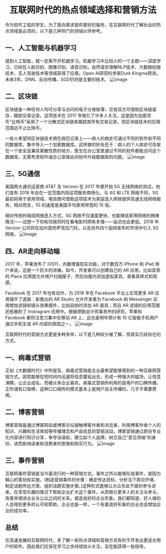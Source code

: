 # <center>互联网时代的热点领域选择和营销方法<center/>
作为软件工程的学生，为了面向需求提供更好的服务，在互联网时代了解社会的热点领域是必须的，以下是几种热门的领域以供参考。
## 一、人工智能与机器学习
提到人工智能，就一定离不开机器学习。机器学习中比较火的一个主题——深度学习，已经在人脸识别、图像识别、语音识别，自然语言理解NLP技术、大数据挖掘技术、无人驾驶技术等领域获得了应用。Open AI研究科学家Durk Kingma预测，未来3年，DNN、反向传播、SGD仍将是主要的技术。 
![image](https://timgsa.baidu.com/timg?image&quality=80&size=b9999_10000&sec=1547267496036&di=64efb15be2b934c9ea6ef23e2160af73&imgtype=0&src=http%3A%2F%2Ffile.elecfans.com%2Fweb1%2FM00%2F59%2FB0%2Fo4YBAFtqwAOAfWuMAAJ9r_S6ueQ116.png)

## 二、区块链
区块链是一种任何人均可分享与访问的电子分类账簿，交易双方可借助区块链留存、跟踪交易记录。这项技术在 2017 年吸引了许多人关注，这是因为加密货币“比特币”采用了一个分散式区块链来跟踪其所有交易记录，但区块链技术的应用范围远不止比特币。

一些人希望将区块链技术用在病历记录上——病人的病史可通过不同的软件和不同的数据库，集中导入一个加密数据库。这样做的好处在于：病人的个人病史可存放在一个安全且兼具离散性质的地方，医生在办公室里通过不同的软件都能访问这个数据库，无需考虑软件或办公室彼此间协作升级数据库的问题。
![image](https://timgsa.baidu.com/timg?image&quality=80&size=b9999_10000&sec=1547267673129&di=3de0927cf7636cf150e02325684de949&imgtype=0&src=http%3A%2F%2Fimg23.aspzz.cn%2Fuploads%2Fallimg%2Fc181130%2F15435YP4222F-1BK.jpg)

## 三、5G通信
美国两大通讯运营商 AT&T 及 Verizon 在 2017 年便开始 5G 无线网络的测试，他们宣布 2018 年会在一定范围内将这项服务商用化。与 4G 和 LTE 网络不同，5G 最初将用于家用领域，电信商可借助这项技术为家庭连入网络提供高速无线网络服务。相对而言，1G 的速度是美国平均家用带宽的 15 倍。

相对传统的电缆网络连入方式，5G 网络不仅速度更快，也能降低家用网络的拥堵情况——试想一下你和邻居同时在看电影时网有多慢——延迟也会更低。2018 年 Verizon 公司将在加州首府萨克拉门托，以及另外四个函待宣布的市场中引入 5G 网络。
![image](https://ss1.bdstatic.com/70cFvXSh_Q1YnxGkpoWK1HF6hhy/it/u=2990564542,2933809459&fm=26&gp=0.jpg)

## 四、AR走向移动端
2017 年，苹果发布了 iOS11，内置增强现实功能，对于数百万 iPhone 和 iPad 用户来说，这是一个巨大的进展。如今，开发者可以创建自己的 AR 应用，比如宜家的 Place 应用就允许用户扫描屋子，然后向屋内添加虚拟家具，查看其样式和观感。

Facebook 在 2017 年也有动作，为 2018 年在 Facebook 平台上实现更多 AR 应用铺平了道路：新推出的 AR Studio 允许开发者为 Facebook 和 Messenger 应用增加滤镜和镜头效果插件，比如自拍时添加 AR 面具；而且 AR 滤镜的应用范围还拓展到了 Instragram 应用中。根据德勤会计师事务所的研究，苹果和 Facebook 都将注意力集中在移动 AR 上，这也是明年预计有 10 亿智能手机用户通过手机生成 AR 内容的原因之一。
![image](https://timgsa.baidu.com/timg?image&quality=80&size=b9999_10000&sec=1547267945141&di=76f57fbb5388d39682770faa740c9fc7&imgtype=0&src=http%3A%2F%2Fimg0.pconline.com.cn%2Fpconline%2F1711%2F17%2F10332524_8_thumb.jpg)

互联网时代的营销方式更是多种多样，以下是几种较少被了解，但真实已经存在的方式。
## 一、病毒式营销
正如《大数据时代》中所提及，病毒式营销是企业最希望能够用到的一种互联网营销方式。因其能够在短时间内迅速将信息蔓延出去，形成一种强大的磁场，让信息沸腾，让企业成名，而被众多企业喜欢。病毒式营销所利用的是用户的口碑传播，正所谓有口皆碑，这种口口相传的模式基本上是用户自主传播的，几乎不需要费用。

## 二、博客营销
博客营销是通过博客网站或博客论坛接触博客作者和浏览者，利用博客作者个人的知识、兴趣和生活体验等传播理念和产品信息的营销活动。博客营销通过原创专业化内容进行知识分享，争夺话语权，建立起个人品牌，树立自己“意见领袖”的身份，进而影响读者和消费者的思维和购买行为。
![image](http://s15.sinaimg.cn/mw690/005YEVcPgy6RxDC5fQife&690)

## 三、事件营销
互联网事件营销是当今最流行的一种营销方式，事件之所以能够形成事件，是因为精心的策划和实施，(制造营销事件的步骤：确定传达目标、分析当下舆论环境、制定话题传达方案、组织话题实施步骤。)这种形式能够让大众乐此不疲的参与进来，在享受乐趣的情况下帮助企业扩大这个事件，从而吸引更多人的关注与参与，改善并增进企业与公众之间的关系，塑造良好的企业形象。我们都知道，好人缘的人会得到更多的认可和帮助，企业也是一样，一个有着良好形象的企业也会增加企业的成功率。

## 总结
在高速发展的互联网时代，多了解一些热点领域和营销方式有利于开发出更适合用户的软件，因此我们应该在学习之余持续给以关注，旨在能获得一些指导。